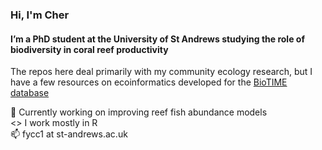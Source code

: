 ### Hi, I'm Cher
#### I’m a PhD student at the University of St Andrews studying the role of biodiversity in coral reef productivity
The repos here deal primarily with my community ecology research, but I have a few resources on ecoinformatics developed for the [BioTIME database](http://biotime.st-andrews.ac.uk)

🐠 Currently working on improving reef fish abundance models\
<> I work mostly in R\
📫 fycc1 at st-andrews.ac.uk
